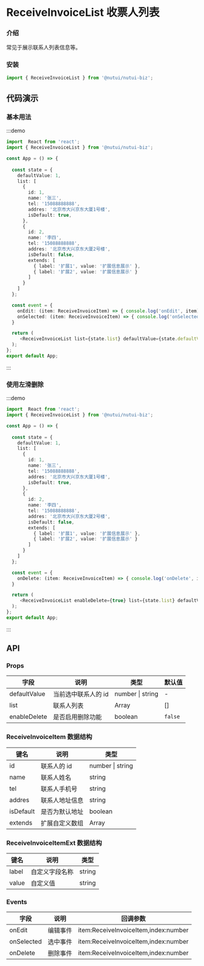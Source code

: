 #  ReceiveInvoiceList 收票人列表

### 介绍

常见于展示联系人列表信息等。

### 安装

```javascript
import { ReceiveInvoiceList } from '@nutui/nutui-biz';
```

## 代码演示

### 基本用法

:::demo

```ts
import  React from 'react';
import { ReceiveInvoiceList } from '@nutui/nutui-biz';

const App = () => {
  
  const state = {
    defaultValue: 1,
    list: [
      {
        id: 1,
        name: '张三',
        tel: '15088888888',
        addres: '北京市大兴京东大厦1号楼',
        isDefault: true,
      },
      {
        id: 2,
        name: '李四',
        tel: '15088888888',
        addres: '北京市大兴京东大厦2号楼',
        isDefault: false,
        extends: [
          { label: '扩展1', value: '扩展信息展示' },
          { label: '扩展2', value: '扩展信息展示' }
        ]
      }
    ]
  };

  const event = {
    onEdit: (item: ReceiveInvoiceItem) => { console.log('onEdit', item) },
    onSelected: (item: ReceiveInvoiceItem) => { console.log('onSelected', item) }
  }

  return (
     <ReceiveInvoiceList list={state.list} defaultValue={state.defaultValue} onSelected={event.onSelected} onEdit={event.onEdit} />
  );
};
export default App;
```

:::
### 使用左滑删除

:::demo

```ts
import  React from 'react';
import { ReceiveInvoiceList } from '@nutui/nutui-biz';

const App = () => {
  
  const state = {
    defaultValue: 1,
    list: [
      {
        id: 1,
        name: '张三',
        tel: '15088888888',
        addres: '北京市大兴京东大厦1号楼',
        isDefault: true,
      },
      {
        id: 2,
        name: '李四',
        tel: '15088888888',
        addres: '北京市大兴京东大厦2号楼',
        isDefault: false,
        extends: [
          { label: '扩展1', value: '扩展信息展示' },
          { label: '扩展2', value: '扩展信息展示' }
        ]
      }
    ]
  };

  const event = {
    onDelete: (item: ReceiveInvoiceItem) => { console.log('onDelete', item) },
  }

  return (
     <ReceiveInvoiceList enableDelete={true} list={state.list} defaultValue={state.defaultValue} onDelete={event.onDelete} />
  );
};
export default App;
```

:::

## API

### Props


| 字段         | 说明                | 类型                      | 默认值  |
|--------------|---------------------|---------------------------|---------|
| defaultValue | 当前选中联系人的 id | number \| string          | -       |
| list         | 联系人列表          | Array<ReceiveInvoiceItem> | []      |
| enableDelete | 是否启用删除功能    | boolean                   | `false` |

### ReceiveInvoiceItem 数据结构

| 键名      | 说明           | 类型                         |
|-----------|----------------|------------------------------|
| id        | 联系人的 id    | number \| string             |
| name      | 联系人姓名     | string                       |
| tel       | 联系人手机号   | string                       |
| addres    | 联系人地址信息 | string                       |
| isDefault | 是否为默认地址 | boolean                      |
| extends   | 扩展自定义数组 | Array<ReceiveInvoiceItemExt> |
### ReceiveInvoiceItemExt 数据结构

| 键名  | 说明           | 类型   |
|-------|----------------|--------|
| label | 自定义字段名称 | string |
| value | 自定义值       | string |


### Events
| 字段       | 说明     | 回调参数                               |
|------------|----------|----------------------------------------|
| onEdit     | 编辑事件 | item\:ReceiveInvoiceItem,index\:number |
| onSelected | 选中事件 | item\:ReceiveInvoiceItem,index\:number |
| onDelete   | 删除事件 | item\:ReceiveInvoiceItem,index\:number |
